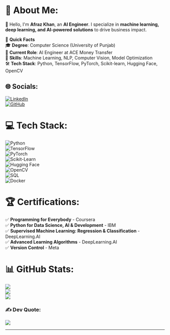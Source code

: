 # 💫 About Me:
👋 Hello, I'm **Afraz Khan**, an **AI Engineer**. I specialize in **machine learning, deep learning, and AI-powered solutions** to drive business impact.  

🚀 **Quick Facts**  
🎓 **Degree**: Computer Science (University of Punjab)  
🏢 **Current Role**: AI Engineer at ACE Money Transfer  
🌱 **Skills**: Machine Learning, NLP, Computer Vision, Model Optimization  
🛠 **Tech Stack**: Python, TensorFlow, PyTorch, Scikit-learn, Hugging Face, OpenCV  

## 🌐 Socials:
[![LinkedIn](https://img.shields.io/badge/LinkedIn-%230077B5.svg?logo=linkedin&logoColor=white)](https://linkedin.com/in/afraz-k-a40b82242/)  
[![GitHub](https://img.shields.io/badge/GitHub-000000?logo=github&logoColor=white)](https://github.com/afrazk01)  

# 💻 Tech Stack:
![Python](https://img.shields.io/badge/python-3670A0?style=for-the-badge&logo=python&logoColor=ffdd54)  
![TensorFlow](https://img.shields.io/badge/TensorFlow-%23FF6F00.svg?style=for-the-badge&logo=TensorFlow&logoColor=white)  
![PyTorch](https://img.shields.io/badge/PyTorch-%23EE4C2C.svg?style=for-the-badge&logo=PyTorch&logoColor=white)  
![Scikit-Learn](https://img.shields.io/badge/scikit--learn-%23F7931E.svg?style=for-the-badge&logo=scikit-learn&logoColor=white)  
![Hugging Face](https://img.shields.io/badge/HuggingFace-%23FFCC00.svg?style=for-the-badge&logo=HuggingFace&logoColor=black)  
![OpenCV](https://img.shields.io/badge/OpenCV-%2300497B.svg?style=for-the-badge&logo=OpenCV&logoColor=white)  
![SQL](https://img.shields.io/badge/SQL-%2307405e.svg?style=for-the-badge&logo=sqlite&logoColor=white)  
![Docker](https://img.shields.io/badge/Docker-%230db7ed.svg?style=for-the-badge&logo=docker&logoColor=white)  

# 🏆 Certifications:
✅ **Programming for Everybody** - Coursera  
✅ **Python for Data Science, AI & Development** - IBM  
✅ **Supervised Machine Learning: Regression & Classification** - DeepLearning.AI  
✅ **Advanced Learning Algorithms** - DeepLearning.AI  
✅ **Version Control** - Meta  

# 📊 GitHub Stats:
![](https://github-readme-stats.vercel.app/api?username=afrazk01&theme=dark&hide_border=false)  
![](https://github-readme-streak-stats.herokuapp.com/?user=afrazk01&theme=dark&hide_border=false)  
![](https://github-readme-stats.vercel.app/api/top-langs/?username=afrazk01&theme=dark&hide_border=false&layout=compact)  

### ✍️ Dev Quote:
![](https://quotes-github-readme.vercel.app/api?type=horizontal&theme=radical)  

---


